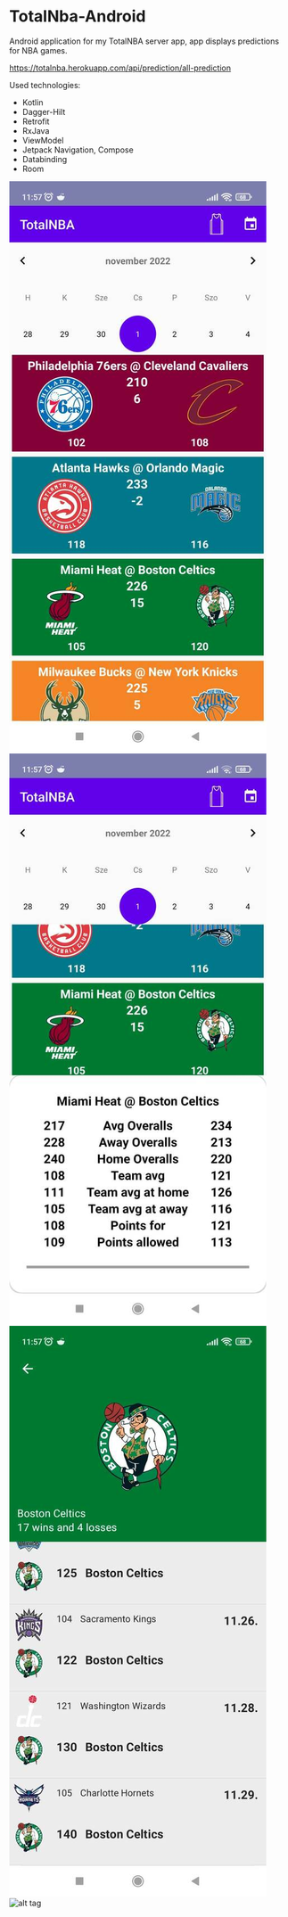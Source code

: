 # TotalNba-Android

Android application for my TotalNBA server app, app displays predictions for NBA games.

https://totalnba.herokuapp.com/api/prediction/all-prediction

Used technologies:
- Kotlin
- Dagger-Hilt
- Retrofit
- RxJava
- ViewModel
- Jetpack Navigation, Compose
- Databinding
- Room

![alt tag](https://github.com/borzas89/TotalNBA-Android/blob/main/screenshots/list_smaller.jpeg)
![alt tag](https://github.com/borzas89/TotalNBA-Android/blob/main/screenshots/detail_smaller.jpeg)
![alt tag](https://github.com/borzas89/TotalNBA-Android/blob/main/screenshots/results_smaller.jpeg)
![alt tag](https://github.com/borzas89/TotalNBA--Android/blob/main/screenshots/player_search_smaller.jpeg)

